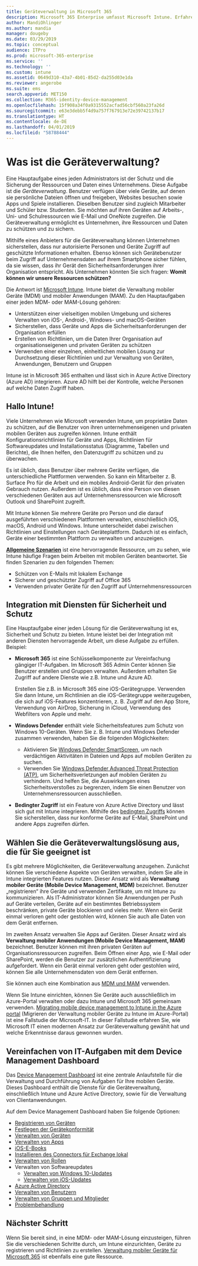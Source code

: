 ```yaml
---
title: Geräteverwaltung in Microsoft 365
description: Microsoft 365 Enterprise umfasst Microsoft Intune. Erfahren Sie, wie Intune Ihrer Organisation die Verwaltung mobiler Geräte und Anwendungen ermöglicht. Machen Sie sich mit den gängigen Szenarien vertraut, und nutzen Sie Intune, um Microsoft 365 in Ihrer Umgebung bereitzustellen.
author: MandiOhlinger
ms.author: mandia
manager: dougeby
ms.date: 03/29/2019
ms.topic: conceptual
audience: ITPro
ms.prod: microsoft-365-enterprise
ms.service: ''
ms.technology: ''
ms.custom: intune
ms.assetid: 0649d310-43a7-4b01-85d2-da255d03e1da
ms.reviewer: angerobe
ms.suite: ems
search.appverid: MET150
ms.collection: M365-identity-device-management
ms.openlocfilehash: 15f908a34f0a9315552acfad56cbf560a23fa26d
ms.sourcegitcommit: e63e3debb5f4d9a757f767913e72e39742137b17
ms.translationtype: HT
ms.contentlocale: de-DE
ms.lasthandoff: 04/01/2019
ms.locfileid: "58788444"
---
```

# <a name="what-is-device-management"></a>Was ist die Geräteverwaltung? 

Eine Hauptaufgabe eines jeden Administrators ist der Schutz und die Sicherung der Ressourcen und Daten eines Unternehmens. Diese Aufgabe ist die *Geräteverwaltung*. Benutzer verfügen über viele Geräte, auf denen sie persönliche Dateien öffnen und freigeben, Websites besuchen sowie Apps und Spiele installieren. Dieselben Benutzer sind zugleich Mitarbeiter und Schüler bzw. Studenten. Sie möchten auf ihren Geräten auf Arbeits-, Uni- und Schulressourcen wie E-Mail und OneNote zugreifen. Die Geräteverwaltung ermöglicht es Unternehmen, ihre Ressourcen und Daten zu schützen und zu sichern. 

Mithilfe eines Anbieters für die Geräteverwaltung können Unternehmen sicherstellen, dass nur autorisierte Personen und Geräte Zugriff auf geschützte Informationen erhalten. Ebenso können sich Gerätebenutzer beim Zugriff auf Unternehmensdaten auf ihrem Smartphone sicher fühlen, da sie wissen, dass ihr Gerät den Sicherheitsanforderungen ihrer Organisation entspricht. Als Unternehmen könnten Sie sich fragen: **Womit können wir unsere Ressourcen schützen?**

Die Antwort ist [Microsoft Intune](https://docs.microsoft.com/intune/introduction-intune). Intune bietet die Verwaltung mobiler Geräte (MDM) und mobiler Anwendungen (MAM). Zu den Hauptaufgaben einer jeden MDM- oder MAM-Lösung gehören:

- Unterstützen einer vielseitigen mobilen Umgebung und sicheres Verwalten von iOS-, Android-, Windows- und macOS-Geräten
- Sicherstellen, dass Geräte und Apps die Sicherheitsanforderungen der Organisation erfüllen
- Erstellen von Richtlinien, um die Daten Ihrer Organisation auf organisationseigenen und privaten Geräten zu schützen
- Verwenden einer einzelnen, einheitlichen mobilen Lösung zur Durchsetzung dieser Richtlinien und zur Verwaltung von Geräten, Anwendungen, Benutzern und Gruppen

Intune ist in Microsoft 365 enthalten und lässt sich in Azure Active Directory (Azure AD) integrieren. Azure AD hilft bei der Kontrolle, welche Personen auf welche Daten Zugriff haben.

## <a name="hello-intune"></a>Hallo Intune!
Viele Unternehmen wie Microsoft verwenden Intune, um proprietäre Daten zu schützen, auf die Benutzer von ihren unternehmenseigenen und privaten mobilen Geräten aus zugreifen können. Intune enthält Konfigurationsrichtlinien für Geräte und Apps, Richtlinien für Softwareupdates und Installationsstatus (Diagramme, Tabellen und Berichte), die Ihnen helfen, den Datenzugriff zu schützen und zu überwachen.

Es ist üblich, dass Benutzer über mehrere Geräte verfügen, die unterschiedliche Plattformen verwenden. So kann ein Mitarbeiter z. B. Surface Pro für die Arbeit und ein mobiles Android-Gerät für den privaten Gebrauch nutzen. Außerdem ist es üblich, dass eine Person von diesen verschiedenen Geräten aus auf Unternehmensressourcen wie Microsoft Outlook und SharePoint zugreift.

Mit Intune können Sie mehrere Geräte pro Person und die darauf ausgeführten verschiedenen Plattformen verwalten, einschließlich iOS, macOS, Android und Windows. Intune unterscheidet dabei zwischen Richtlinien und Einstellungen nach Geräteplattform. Dadurch ist es einfach, Geräte einer bestimmten Plattform zu verwalten und anzuzeigen.

**[Allgemeine Szenarien](https://docs.microsoft.com/intune/common-scenarios)** ist eine hervorragende Ressource, um zu sehen, wie Intune häufige Fragen beim Arbeiten mit mobilen Geräten beantwortet. Sie finden Szenarien zu den folgenden Themen:  
- Schützen von E-Mails mit lokalem Exchange
- Sicherer und geschützter Zugriff auf Office 365
- Verwenden privater Geräte für den Zugriff auf Unternehmensressourcen

## <a name="integration-with-secure-and-protect-services"></a>Integration mit Diensten für Sicherheit und Schutz
Eine Hauptaufgabe einer jeden Lösung für die Geräteverwaltung ist es, Sicherheit und Schutz zu bieten. Intune leistet bei der Integration mit anderen Diensten hervorragende Arbeit, um diese Aufgabe zu erfüllen. Beispiel:

- **Microsoft 365** ist eine Schlüsselkomponente zur Vereinfachung gängiger IT-Aufgaben. Im Microsoft 365 Admin Center können Sie Benutzer erstellen und Gruppen verwalten. Außerdem erhalten Sie Zugriff auf andere Dienste wie z.B. Intune und Azure AD. 

  Erstellen Sie z.B. in Microsoft 365 eine iOS-Gerätegruppe. Verwenden Sie dann Intune, um Richtlinien an die iOS-Gerätegruppe weiterzugeben, die sich auf iOS-Features konzentrieren, z. B. Zugriff auf den App Store, Verwendung von AirDrop, Sicherung in iCloud, Verwendung des Webfilters von Apple und mehr.

- **Windows Defender** enthält viele Sicherheitsfeatures zum Schutz von Windows 10-Geräten. Wenn Sie z. B. Intune und Windows Defender zusammen verwenden, haben Sie die folgenden Möglichkeiten: 

    - Aktivieren Sie [Windows Defender SmartScreen](https://docs.microsoft.com/intune/endpoint-protection-windows-10), um nach verdächtigen Aktivitäten in Dateien und Apps auf mobilen Geräten zu suchen. 
    - Verwenden Sie [Windows Defender Advanced Threat Protection (ATP)](https://docs.microsoft.com/intune/advanced-threat-protection), um Sicherheitsverletzungen auf mobilen Geräten zu verhindern. Und helfen Sie, die Auswirkungen eines Sicherheitsverstoßes zu begrenzen, indem Sie einen Benutzer von Unternehmensressourcen ausschließen.

- **Bedingter Zugriff** ist ein Feature von Azure Active Directory und lässt sich gut mit Intune integrieren. Mithilfe des [bedingten Zugriffs](https://docs.microsoft.com/intune/conditional-access) können Sie sicherstellen, dass nur konforme Geräte auf E-Mail, SharePoint und andere Apps zugreifen dürfen. 

## <a name="choose-the-device-management-solution-thats-right-for-you"></a>Wählen Sie die Geräteverwaltungslösung aus, die für Sie geeignet ist

Es gibt mehrere Möglichkeiten, die Geräteverwaltung anzugehen. Zunächst können Sie verschiedene Aspekte von Geräten verwalten, indem Sie alle in Intune integrierten Features nutzen. Dieser Ansatz wird als **Verwaltung mobiler Geräte (Mobile Device Management, MDM)** bezeichnet. Benutzer „registrieren“ ihre Geräte und verwenden Zertifikate, um mit Intune zu kommunizieren. Als IT-Administrator können Sie Anwendungen per Push auf Geräte verteilen, Geräte auf ein bestimmtes Betriebssystem beschränken, private Geräte blockieren und vieles mehr. Wenn ein Gerät einmal verloren geht oder gestohlen wird, können Sie auch alle Daten von dem Gerät entfernen. 

Im zweiten Ansatz verwalten Sie Apps auf Geräten. Dieser Ansatz wird als **Verwaltung mobiler Anwendungen (Mobile Device Management, MAM)** bezeichnet. Benutzer können mit ihren privaten Geräten auf Organisationsressourcen zugreifen. Beim Öffnen einer App, wie E-Mail oder SharePoint, werden die Benutzer zur zusätzlichen Authentifizierung aufgefordert. Wenn ein Gerät einmal verloren geht oder gestohlen wird, können Sie alle Unternehmensdaten von dem Gerät entfernen. 

Sie können auch eine Kombination aus [MDM und MAM](https://docs.microsoft.com/intune/byod-technology-decisions) verwenden.

Wenn Sie Intune einrichten, können Sie Geräte auch ausschließlich im Azure-Portal verwalten oder dazu Intune und Microsoft 365 gemeinsam verwenden. [Migrating mobile device management to Intune in the Azure portal](https://www.microsoft.com/itshowcase/Article/Content/1042/Migrating-mobile-device-management-to-Intune-in-the-Azure-portal) (Migrieren der Verwaltung mobiler Geräte zu Intune im Azure-Portal) ist eine Fallstudie der Microsoft-IT. In dieser Fallstudie erfahren Sie, wie Microsoft IT einen modernen Ansatz zur Geräteverwaltung gewählt hat und welche Erkenntnisse daraus gewonnen wurden.

## <a name="simplify-it-tasks-using-the-device-management-dashboard"></a>Vereinfachen von IT-Aufgaben mit dem Device Management Dashboard

Das [Device Management Dashboard](https://devicemanagement.portal.azure.com/) ist eine zentrale Anlaufstelle für die Verwaltung und Durchführung von Aufgaben für Ihre mobilen Geräte. Dieses Dashboard enthält die Dienste für die Geräteverwaltung, einschließlich Intune und Azure Active Directory, sowie für die Verwaltung von Clientanwendungen. 

Auf dem Device Management Dashboard haben Sie folgende Optionen:

- [Registrieren von Geräten](https://docs.microsoft.com/intune/device-enrollment)
- [Festlegen der Gerätekonformität](https://docs.microsoft.com/intune/device-compliance-get-started)
- [Verwalten von Geräten](https://docs.microsoft.com/intune/device-management)
- [Verwalten von Apps](https://docs.microsoft.com/intune/app-management)  
- [iOS-E-Books](https://docs.microsoft.com/intune/vpp-ebooks-ios)  
- [Installieren des Connectors für Exchange lokal](https://docs.microsoft.com/intune/exchange-connector-install)  
- [Verwalten von Rollen](https://docs.microsoft.com/intune/role-based-access-control)  
- Verwalten von Softwareupdates
  - [Verwalten von Windows 10-Updates](https://docs.microsoft.com/intune/windows-update-for-business-configure)  
  - [Verwalten von iOS-Updates](https://docs.microsoft.com/intune/software-updates-ios)  
- [Azure Active Directory](https://docs.microsoft.com/azure/active-directory)  
- [Verwalten von Benutzern](https://docs.microsoft.com/azure/active-directory/fundamentals/add-users-azure-active-directory)
- [Verwalten von Gruppen und Mitglieder](https://docs.microsoft.com/azure/active-directory/fundamentals/active-directory-manage-groups)
- [Problembehandlung](https://docs.microsoft.com/intune/help-desk-operators)

## <a name="next-step"></a>Nächster Schritt
Wenn Sie bereit sind, in eine MDM- oder MAM-Lösung einzusteigen, führen Sie die verschiedenen Schritte durch, um Intune einzurichten, Geräte zu registrieren und Richtlinien zu erstellen. [Verwaltung mobiler Geräte für Microsoft 365](https://docs.microsoft.com/microsoft-365/enterprise/mobility-infrastructure) ist ebenfalls eine gute Ressource.
